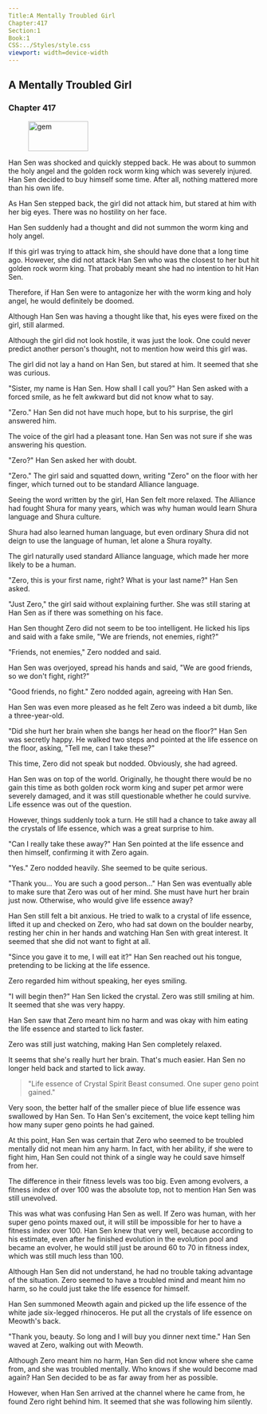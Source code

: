 ```yaml
---
Title:A Mentally Troubled Girl 
Chapter:417 
Section:1 
Book:1 
CSS:../Styles/style.css 
viewport: width=device-width
---
```

  
## A Mentally Troubled Girl
### Chapter 417
  
<figure>
	<img src="../Images/gem.gif" alt="gem" id="gem" width="120" height="60" />
</figure>
  

  
Han Sen was shocked and quickly stepped back. He was about to summon the holy angel and the golden rock worm king which was severely injured. Han Sen decided to buy himself some time. After all, nothing mattered more than his own life.

As Han Sen stepped back, the girl did not attack him, but stared at him with her big eyes. There was no hostility on her face.

Han Sen suddenly had a thought and did not summon the worm king and holy angel.

If this girl was trying to attack him, she should have done that a long time ago. However, she did not attack Han Sen who was the closest to her but hit golden rock worm king. That probably meant she had no intention to hit Han Sen.

Therefore, if Han Sen were to antagonize her with the worm king and holy angel, he would definitely be doomed.

Although Han Sen was having a thought like that, his eyes were fixed on the girl, still alarmed.

Although the girl did not look hostile, it was just the look. One could never predict another person's thought, not to mention how weird this girl was.

The girl did not lay a hand on Han Sen, but stared at him. It seemed that she was curious.

"Sister, my name is Han Sen. How shall I call you?" Han Sen asked with a forced smile, as he felt awkward but did not know what to say.

"Zero." Han Sen did not have much hope, but to his surprise, the girl answered him.

The voice of the girl had a pleasant tone. Han Sen was not sure if she was answering his question.

"Zero?" Han Sen asked her with doubt.

"Zero." The girl said and squatted down, writing "Zero" on the floor with her finger, which turned out to be standard Alliance language.

Seeing the word written by the girl, Han Sen felt more relaxed. The Alliance had fought Shura for many years, which was why human would learn Shura language and Shura culture.

Shura had also learned human language, but even ordinary Shura did not deign to use the language of human, let alone a Shura royalty.

The girl naturally used standard Alliance language, which made her more likely to be a human.

"Zero, this is your first name, right? What is your last name?" Han Sen asked.

"Just Zero," the girl said without explaining further. She was still staring at Han Sen as if there was something on his face.

Han Sen thought Zero did not seem to be too intelligent. He licked his lips and said with a fake smile, "We are friends, not enemies, right?"

"Friends, not enemies," Zero nodded and said.

Han Sen was overjoyed, spread his hands and said, "We are good friends, so we don't fight, right?"

"Good friends, no fight." Zero nodded again, agreeing with Han Sen.

Han Sen was even more pleased as he felt Zero was indeed a bit dumb, like a three-year-old.

"Did she hurt her brain when she bangs her head on the floor?" Han Sen was secretly happy. He walked two steps and pointed at the life essence on the floor, asking, "Tell me, can I take these?"

This time, Zero did not speak but nodded. Obviously, she had agreed.

Han Sen was on top of the world. Originally, he thought there would be no gain this time as both golden rock worm king and super pet armor were severely damaged, and it was still questionable whether he could survive. Life essence was out of the question.

However, things suddenly took a turn. He still had a chance to take away all the crystals of life essence, which was a great surprise to him.

"Can I really take these away?" Han Sen pointed at the life essence and then himself, confirming it with Zero again.

"Yes." Zero nodded heavily. She seemed to be quite serious.

"Thank you… You are such a good person…" Han Sen was eventually able to make sure that Zero was out of her mind. She must have hurt her brain just now. Otherwise, who would give life essence away?

Han Sen still felt a bit anxious. He tried to walk to a crystal of life essence, lifted it up and checked on Zero, who had sat down on the boulder nearby, resting her chin in her hands and watching Han Sen with great interest. It seemed that she did not want to fight at all.

"Since you gave it to me, I will eat it?" Han Sen reached out his tongue, pretending to be licking at the life essence.

Zero regarded him without speaking, her eyes smiling.

"I will begin then?" Han Sen licked the crystal. Zero was still smiling at him. It seemed that she was very happy.

Han Sen saw that Zero meant him no harm and was okay with him eating the life essence and started to lick faster.

Zero was still just watching, making Han Sen completely relaxed.

It seems that she's really hurt her brain. That's much easier. Han Sen no longer held back and started to lick away.

> "Life essence of Crystal Spirit Beast consumed. One super geno point gained."
<!--"Life Essence Of Super Creature Crystal Spirit Beast Consumed. One Super Geno Point Gained."-->

Very soon, the better half of the smaller piece of blue life essence was swallowed by Han Sen. To Han Sen's excitement, the voice kept telling him how many super geno points he had gained.

At this point, Han Sen was certain that Zero who seemed to be troubled mentally did not mean him any harm. In fact, with her ability, if she were to fight him, Han Sen could not think of a single way he could save himself from her.

The difference in their fitness levels was too big. Even among evolvers, a fitness index of over 100 was the absolute top, not to mention Han Sen was still unevolved.

This was what was confusing Han Sen as well. If Zero was human, with her super geno points maxed out, it will still be impossible for her to have a fitness index over 100. Han Sen knew that very well, because according to his estimate, even after he finished evolution in the evolution pool and became an evolver, he would still just be around 60 to 70 in fitness index, which was still much less than 100.

Although Han Sen did not understand, he had no trouble taking advantage of the situation. Zero seemed to have a troubled mind and meant him no harm, so he could just take the life essence for himself.

Han Sen summoned Meowth again and picked up the life essence of the white jade six-legged rhinoceros. He put all the crystals of life essence on Meowth's back.

"Thank you, beauty. So long and I will buy you dinner next time." Han Sen waved at Zero, walking out with Meowth.

Although Zero meant him no harm, Han Sen did not know where she came from, and she was troubled mentally. Who knows if she would become mad again? Han Sen decided to be as far away from her as possible.

However, when Han Sen arrived at the channel where he came from, he found Zero right behind him. It seemed that she was following him silently.